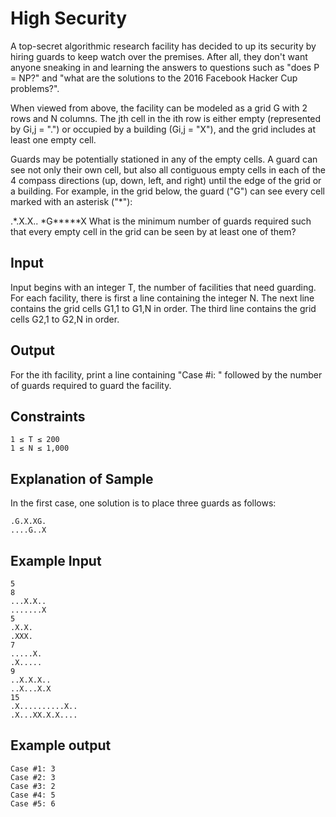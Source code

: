 High Security
===

A top-secret algorithmic research facility has decided to up its security by hiring guards to keep watch over the premises. After all, they don't want anyone sneaking in and learning the answers to questions such as "does P = NP?" and "what are the solutions to the 2016 Facebook Hacker Cup problems?".

When viewed from above, the facility can be modeled as a grid G with 2 rows and N columns. The jth cell in the ith row is either empty (represented by Gi,j = ".") or occupied by a building (Gi,j = "X"), and the grid includes at least one empty cell.

Guards may be potentially stationed in any of the empty cells. A guard can see not only their own cell, but also all contiguous empty cells in each of the 4 compass directions (up, down, left, and right) until the edge of the grid or a building. For example, in the grid below, the guard ("G") can see every cell marked with an asterisk ("*"):

.*.X.X..
*G*****X
What is the minimum number of guards required such that every empty cell in the grid can be seen by at least one of them?

Input
---
Input begins with an integer T, the number of facilities that need guarding. For each facility, there is first a line containing the integer N. The next line contains the grid cells G1,1 to G1,N in order. The third line contains the grid cells G2,1 to G2,N in order.

Output
---
For the ith facility, print a line containing "Case #i: " followed by the number of guards required to guard the facility.

Constraints
---
```
1 ≤ T ≤ 200 
1 ≤ N ≤ 1,000 
```

Explanation of Sample
---
In the first case, one solution is to place three guards as follows:

```
.G.X.XG.
....G..X
```

Example Input
---
```
5
8
...X.X..
.......X
5
.X.X.
.XXX.
7
.....X.
.X.....
9
..X.X.X..
..X...X.X
15
.X..........X..
.X...XX.X.X....
```

Example output
---
```
Case #1: 3
Case #2: 3
Case #3: 2
Case #4: 5
Case #5: 6
```

